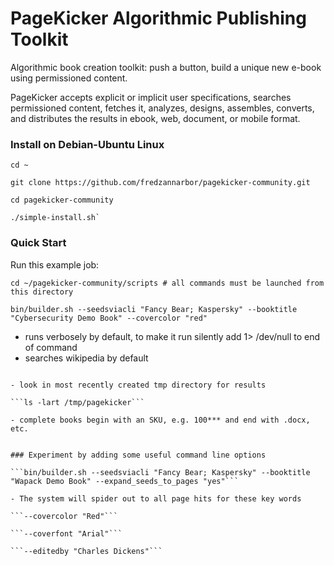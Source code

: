 # PageKicker Algorithmic Publishing Toolkit

Algorithmic book creation toolkit: push a button, build a unique new e-book using permissioned content.

PageKicker accepts explicit or implicit user specifications, searches permissioned content, fetches it, analyzes, designs, assembles, converts, and distributes the results in ebook, web, document, or mobile format.

### Install on Debian-Ubuntu Linux

```
cd ~

git clone https://github.com/fredzannarbor/pagekicker-community.git

cd pagekicker-community

./simple-install.sh`
```

### Quick Start

Run this example job:
```
cd ~/pagekicker-community/scripts # all commands must be launched from this directory

bin/builder.sh --seedsviacli "Fancy Bear; Kaspersky" --booktitle "Cybersecurity Demo Book" --covercolor "red"

```

- runs verbosely by default, to make it run silently add 1> /dev/null to end of command
- searches wikipedia by default
```

- look in most recently created tmp directory for results

```ls -lart /tmp/pagekicker```

- complete books begin with an SKU, e.g. 100*** and end with .docx, etc.


### Experiment by adding some useful command line options

```bin/builder.sh --seedsviacli "Fancy Bear; Kaspersky" --booktitle "Wapack Demo Book" --expand_seeds_to_pages "yes"```

- The system will spider out to all page hits for these key words

```--covercolor "Red"```

```--coverfont "Arial"```

```--editedby "Charles Dickens"```
